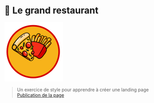 # 🚀 Le grand restaurant
![cover](./asset/logo.png)

> Un exercice de style pour apprendre à créer une landing page
> [Publication de la page](https://giusmili.github.io/le_grand_restaurant/)